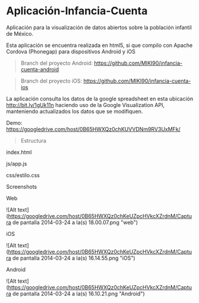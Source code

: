 Aplicación-Infancia-Cuenta
==========================

Aplicación para la visualización de datos abiertos sobre la población infantil de México.

Esta aplicación se encuentra realizada en html5, si que compilo con Apache Cordova (Phonegap) para dispositivos Android y iOS

> Branch del proyecto Android: https://github.com/MIKI90/infancia-cuenta-android

> Branch del proyecto iOS: https://github.com/MIKI90/infancia-cuenta-ios


La aplicación consulta los datos de la google spreadsheet en esta ubicación http://bit.ly/1gUk11n haciendo uso de la Google Visualization API, manteniendo actualizados los datos que se modifiquen.

Demo:  https://googledrive.com/host/0B65HWXQz0chKUVVDNm9RV3UxMFk/

>Estructura 

index.html

js/app.js

css/estilo.css

Screenshots

Web

![Alt text](https://googledrive.com/host/0B65HWXQz0chKeUZpcHVkcXZrdnM/Captura de pantalla 2014-03-24 a la(s) 18.00.07.png "web")

iOS

![Alt text](https://googledrive.com/host/0B65HWXQz0chKeUZpcHVkcXZrdnM/Captura de pantalla 2014-03-24 a la(s) 16.14.55.png "iOS")

Android

![Alt text](https://googledrive.com/host/0B65HWXQz0chKeUZpcHVkcXZrdnM/Captura de pantalla 2014-03-24 a la(s) 16.10.21.png "Android")
